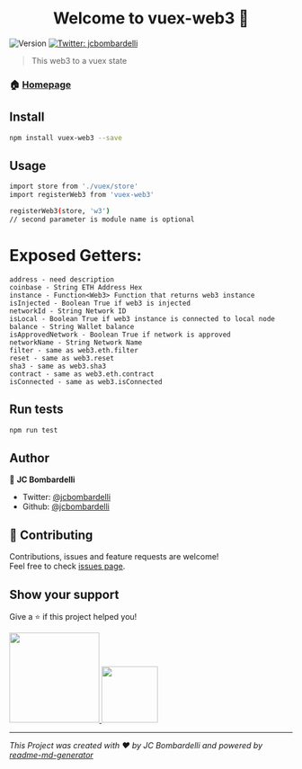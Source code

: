 <h1 align="center">Welcome to vuex-web3 👋</h1>
<p>
  <img alt="Version" src="https://img.shields.io/badge/version-1.0.0-blue.svg?cacheSeconds=2592000" />
  <a href="https://twitter.com/jcbombardelli">
    <img alt="Twitter: jcbombardelli" src="https://img.shields.io/twitter/follow/jcbombardelli.svg?style=social" target="_blank" />
  </a>
</p>

> This web3 to a vuex state

### 🏠 [Homepage](https://jcbombardelli.github.io/vuex-web3)

## Install

```sh
npm install vuex-web3 --save
```

## Usage

```sh
import store from './vuex/store'
import registerWeb3 from 'vuex-web3'

registerWeb3(store, 'w3') 
// second parameter is module name is optional
```

# Exposed Getters:
```
address - need description
coinbase - String ETH Address Hex
instance - Function<Web3> Function that returns web3 instance
isInjected - Boolean True if web3 is injected
networkId - String Network ID
isLocal - Boolean True if web3 instance is connected to local node
balance - String Wallet balance
isApprovedNetwork - Boolean True if network is approved
networkName - String Network Name
filter - same as web3.eth.filter
reset - same as web3.reset
sha3 - same as web3.sha3
contract - same as web3.eth.contract
isConnected - same as web3.isConnected
```

## Run tests

```sh
npm run test
```

## Author

👤 **JC Bombardelli**

* Twitter: [@jcbombardelli](https://twitter.com/jcbombardelli)
* Github: [@jcbombardelli](https://github.com/jcbombardelli)

## 🤝 Contributing

Contributions, issues and feature requests are welcome!<br />Feel free to check [issues page](https://github.com/jcbombardelli/vuex-web3/issues).

## Show your support

Give a ⭐️ if this project helped you!

<a href="https://www.patreon.com/jcbombardelli">
  <img src="https://c5.patreon.com/external/logo/become_a_patron_button@2x.png" width="160">
</a>

<a href="https://app.picpay.com/user/jcbombardelli">
  <img src="https://logodownload.org/wp-content/uploads/2018/05/picpay-logo-8.png" width="100">
</a>


***
_This Project was created with ❤️ by JC Bombardelli and powered by [readme-md-generator](https://github.com/kefranabg/readme-md-generator)_